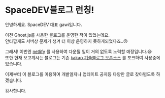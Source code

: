 # SpaceDEV블로그 런칭!
안녕하세요. SpaceDEV 대표 gawi입니다.

이전 Ghost.js를 사용한 블로그를 운영한 적이 있었는데요.\
안타깝게도 서버상 문제가 생겨 더 이상 운영하지 못하게되었다죠..😢

그래서! 이번엔 [netlify](https://www.netlify.com/) 를 사용하여 다운될 일이 거의 없도록 노력할 예정입니다.😆\
또한 현재 보고계시는 블로그는 기존 [kakao 기술블로그 오픈소스](https://github.com/saltfactory/kakao.github.io) 를 포크하여 사용중에 있습니다.

이제부터 이 블로그를 이용하여 개발일지나 업데이트 공지등 다양한 글로 찾아뵙도록 하겠습니다.

감사합니다.